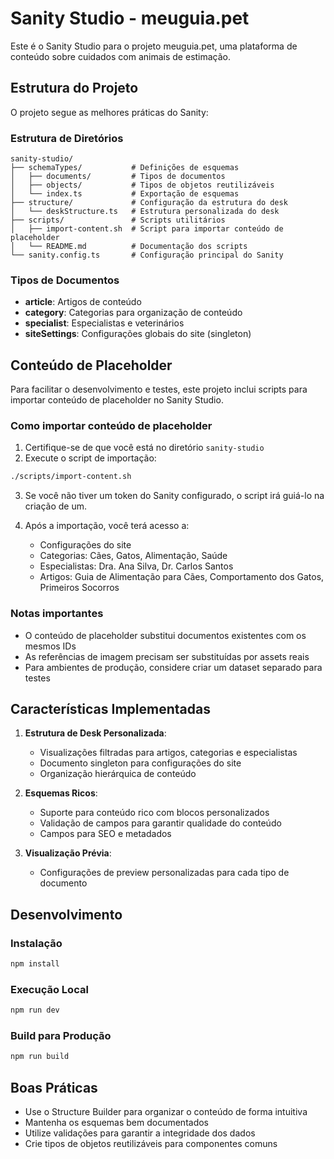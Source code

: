 # Sanity Studio - meuguia.pet

Este é o Sanity Studio para o projeto meuguia.pet, uma plataforma de conteúdo sobre cuidados com animais de estimação.

## Estrutura do Projeto

O projeto segue as melhores práticas do Sanity:

### Estrutura de Diretórios

```
sanity-studio/
├── schemaTypes/           # Definições de esquemas
│   ├── documents/         # Tipos de documentos
│   ├── objects/           # Tipos de objetos reutilizáveis
│   └── index.ts           # Exportação de esquemas
├── structure/             # Configuração da estrutura do desk
│   └── deskStructure.ts   # Estrutura personalizada do desk
├── scripts/               # Scripts utilitários
│   ├── import-content.sh  # Script para importar conteúdo de placeholder
│   └── README.md          # Documentação dos scripts
└── sanity.config.ts       # Configuração principal do Sanity
```

### Tipos de Documentos

- **article**: Artigos de conteúdo
- **category**: Categorias para organização de conteúdo
- **specialist**: Especialistas e veterinários
- **siteSettings**: Configurações globais do site (singleton)

## Conteúdo de Placeholder

Para facilitar o desenvolvimento e testes, este projeto inclui scripts para importar conteúdo de placeholder no Sanity Studio.

### Como importar conteúdo de placeholder

1. Certifique-se de que você está no diretório `sanity-studio`
2. Execute o script de importação:

```bash
./scripts/import-content.sh
```

3. Se você não tiver um token do Sanity configurado, o script irá guiá-lo na criação de um.

4. Após a importação, você terá acesso a:
   - Configurações do site
   - Categorias: Cães, Gatos, Alimentação, Saúde
   - Especialistas: Dra. Ana Silva, Dr. Carlos Santos
   - Artigos: Guia de Alimentação para Cães, Comportamento dos Gatos, Primeiros Socorros

### Notas importantes

- O conteúdo de placeholder substitui documentos existentes com os mesmos IDs
- As referências de imagem precisam ser substituídas por assets reais
- Para ambientes de produção, considere criar um dataset separado para testes

## Características Implementadas

1. **Estrutura de Desk Personalizada**:
   - Visualizações filtradas para artigos, categorias e especialistas
   - Documento singleton para configurações do site
   - Organização hierárquica de conteúdo

2. **Esquemas Ricos**:
   - Suporte para conteúdo rico com blocos personalizados
   - Validação de campos para garantir qualidade do conteúdo
   - Campos para SEO e metadados

3. **Visualização Prévia**:
   - Configurações de preview personalizadas para cada tipo de documento

## Desenvolvimento

### Instalação

```bash
npm install
```

### Execução Local

```bash
npm run dev
```

### Build para Produção

```bash
npm run build
```

## Boas Práticas

- Use o Structure Builder para organizar o conteúdo de forma intuitiva
- Mantenha os esquemas bem documentados
- Utilize validações para garantir a integridade dos dados
- Crie tipos de objetos reutilizáveis para componentes comuns 